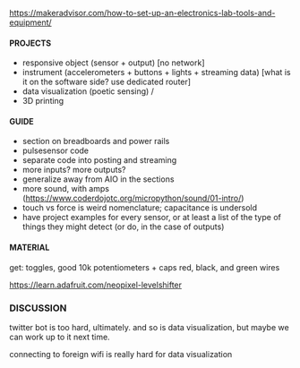 https://makeradvisor.com/how-to-set-up-an-electronics-lab-tools-and-equipment/


#### PROJECTS
- responsive object (sensor + output) [no network]
- instrument (accelerometers + buttons + lights + streaming data) [what is it on the software side? use dedicated router]
- data visualization (poetic sensing)
/
- 3D printing


#### GUIDE
- section on breadboards and power rails
- pulsesensor code
- separate code into posting and streaming
- more inputs? more outputs?
- generalize away from AIO in the sections
- more sound, with amps (https://www.coderdojotc.org/micropython/sound/01-intro/)
- touch vs force is weird nomenclature; capacitance is undersold
- have project examples for every sensor, or at least a list of the type of things they might detect (or do, in the case of outputs)


#### MATERIAL

get: toggles, good 10k potentiometers + caps
red, black, and green wires

https://learn.adafruit.com/neopixel-levelshifter





### DISCUSSION

twitter bot is too hard, ultimately. and so is data visualization, but maybe we can work up to it next time.

connecting to foreign wifi is really hard for data visualization
